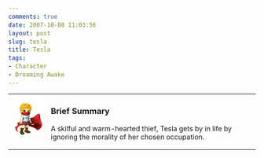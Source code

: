 ```yaml
---
comments: true
date: 2007-10-08 11:03:56
layout: post
slug: tesla
title: Tesla
tags:
- Character
- Dreaming Awake
---
```


<table border="0" cellspacing="10">
<tr>
<td valign="top"><img src="/fiction/characters/avatars/tesla.png" /></td>
<td valign="top">
<h3>Brief Summary</h3>
<p>A skilful and warm-hearted thief, Tesla gets by in life by ignoring the morality of her chosen occupation.</p></td>
</tr>
</table>
